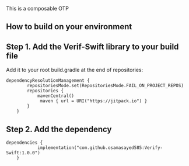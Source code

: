 This is a composable OTP
## How to build on your environment

## Step 1. Add the Verif-Swift library to your build file
Add it to your root build.gradle at the end of repositories:

```
dependencyResolutionManagement {
		repositoriesMode.set(RepositoriesMode.FAIL_ON_PROJECT_REPOS)
		repositories {
			mavenCentral()
			 maven { url = URI("https://jitpack.io") }
		}
	}
```
## Step 2. Add the dependency

```
dependencies {
	        implementation("com.github.osamasayed585:Verify-Swift:1.0.0")
	}
```



